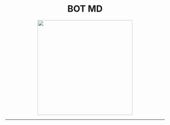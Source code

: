 <h1 align="center"> BOT MD</h1>
<p align="center">
  <img src="https://files.catbox.moe/7d1l2i.jpg" width="300">
</p>

---
